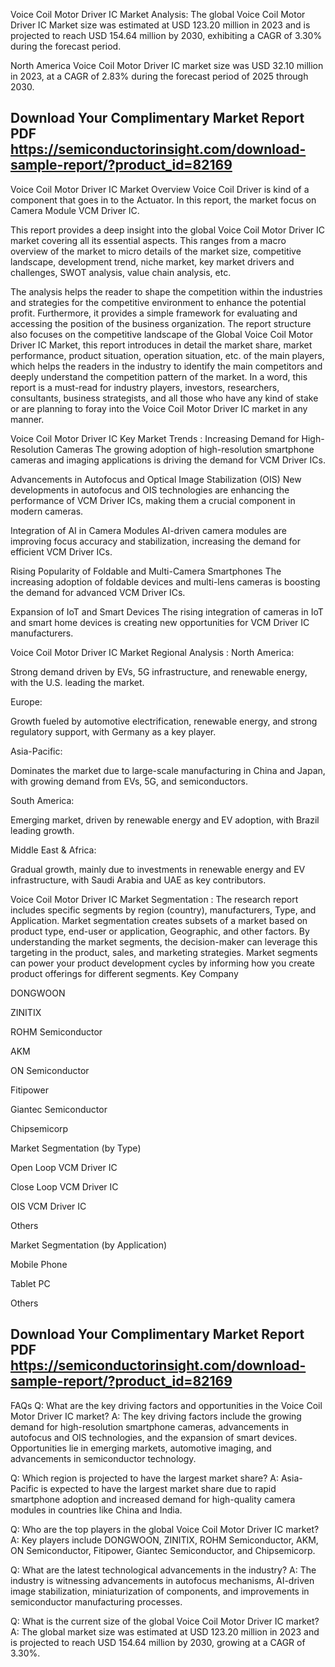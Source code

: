 Voice Coil Motor Driver IC Market Analysis:
The global Voice Coil Motor Driver IC Market size was estimated at USD 123.20 million in 2023 and is projected to reach USD 154.64 million by 2030, exhibiting a CAGR of 3.30% during the forecast period.

North America Voice Coil Motor Driver IC market size was USD 32.10 million in 2023, at a CAGR of 2.83% during the forecast period of 2025 through 2030.


## Download Your Complimentary Market  Report PDF https://semiconductorinsight.com/download-sample-report/?product_id=82169 


Voice Coil Motor Driver IC Market Overview
Voice Coil Driver is kind of a component that goes in to the Actuator. In this report, the market focus on Camera Module VCM Driver IC.

This report provides a deep insight into the global Voice Coil Motor Driver IC market covering all its essential aspects. This ranges from a macro overview of the market to micro details of the market size, competitive landscape, development trend, niche market, key market drivers and challenges, SWOT analysis, value chain analysis, etc.

The analysis helps the reader to shape the competition within the industries and strategies for the competitive environment to enhance the potential profit. Furthermore, it provides a simple framework for evaluating and accessing the position of the business organization. The report structure also focuses on the competitive landscape of the Global Voice Coil Motor Driver IC Market, this report introduces in detail the market share, market performance, product situation, operation situation, etc. of the main players, which helps the readers in the industry to identify the main competitors and deeply understand the competition pattern of the market.
In a word, this report is a must-read for industry players, investors, researchers, consultants, business strategists, and all those who have any kind of stake or are planning to foray into the Voice Coil Motor Driver IC market in any manner.

Voice Coil Motor Driver IC Key Market Trends  :
Increasing Demand for High-Resolution Cameras
The growing adoption of high-resolution smartphone cameras and imaging applications is driving the demand for VCM Driver ICs.

Advancements in Autofocus and Optical Image Stabilization (OIS)
New developments in autofocus and OIS technologies are enhancing the performance of VCM Driver ICs, making them a crucial component in modern cameras.

Integration of AI in Camera Modules
AI-driven camera modules are improving focus accuracy and stabilization, increasing the demand for efficient VCM Driver ICs.

Rising Popularity of Foldable and Multi-Camera Smartphones
The increasing adoption of foldable devices and multi-lens cameras is boosting the demand for advanced VCM Driver ICs.

Expansion of IoT and Smart Devices
The rising integration of cameras in IoT and smart home devices is creating new opportunities for VCM Driver IC manufacturers.

Voice Coil Motor Driver IC Market Regional Analysis :
North America:

Strong demand driven by EVs, 5G infrastructure, and renewable energy, with the U.S. leading the market.

Europe:

Growth fueled by automotive electrification, renewable energy, and strong regulatory support, with Germany as a key player.

Asia-Pacific:

Dominates the market due to large-scale manufacturing in China and Japan, with growing demand from EVs, 5G, and semiconductors.

South America:

Emerging market, driven by renewable energy and EV adoption, with Brazil leading growth.

Middle East & Africa:

Gradual growth, mainly due to investments in renewable energy and EV infrastructure, with Saudi Arabia and UAE as key contributors.

Voice Coil Motor Driver IC Market Segmentation :
The research report includes specific segments by region (country), manufacturers, Type, and Application. Market segmentation creates subsets of a market based on product type, end-user or application, Geographic, and other factors. By understanding the market segments, the decision-maker can leverage this targeting in the product, sales, and marketing strategies. Market segments can power your product development cycles by informing how you create product offerings for different segments.
Key Company

DONGWOON

ZINITIX

ROHM Semiconductor

AKM

ON Semiconductor

Fitipower

Giantec Semiconductor

Chipsemicorp

Market Segmentation (by Type)

Open Loop VCM Driver IC

Close Loop VCM Driver IC

OIS VCM Driver IC

Others

Market Segmentation (by Application)

Mobile Phone

Tablet PC

Others




## Download Your Complimentary Market  Report PDF https://semiconductorinsight.com/download-sample-report/?product_id=82169 

FAQs
Q: What are the key driving factors and opportunities in the Voice Coil Motor Driver IC market?
A: The key driving factors include the growing demand for high-resolution smartphone cameras, advancements in autofocus and OIS technologies, and the expansion of smart devices. Opportunities lie in emerging markets, automotive imaging, and advancements in semiconductor technology.


Q: Which region is projected to have the largest market share?
A: Asia-Pacific is expected to have the largest market share due to rapid smartphone adoption and increased demand for high-quality camera modules in countries like China and India.


Q: Who are the top players in the global Voice Coil Motor Driver IC market?
A: Key players include DONGWOON, ZINITIX, ROHM Semiconductor, AKM, ON Semiconductor, Fitipower, Giantec Semiconductor, and Chipsemicorp.


Q: What are the latest technological advancements in the industry?
A: The industry is witnessing advancements in autofocus mechanisms, AI-driven image stabilization, miniaturization of components, and improvements in semiconductor manufacturing processes.


Q: What is the current size of the global Voice Coil Motor Driver IC market?
A: The global market size was estimated at USD 123.20 million in 2023 and is projected to reach USD 154.64 million by 2030, growing at a CAGR of 3.30%.

